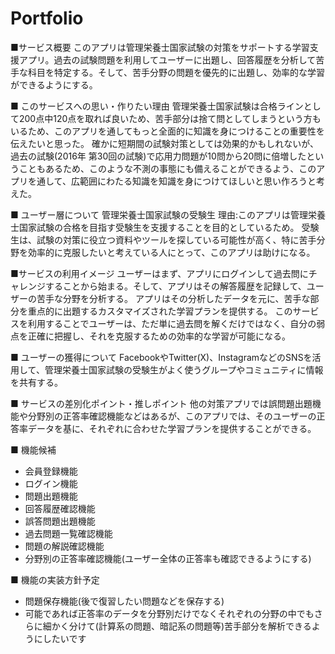 # Portfolio

■サービス概要
このアプリは管理栄養士国家試験の対策をサポートする学習支援アプリ。過去の試験問題を利用してユーザーに出題し、回答履歴を分析して苦手な科目を特定する。そして、苦手分野の問題を優先的に出題し、効率的な学習ができるようにする。

■ このサービスへの思い・作りたい理由
管理栄養士国家試験は合格ラインとして200点中120点を取れば良いため、苦手部分は捨て問としてしまうという方もいるため、このアプリを通してもっと全面的に知識を身につけることの重要性を伝えたいと思った。
確かに短期間の試験対策としては効果的かもしれないが、過去の試験(2016年 第30回の試験)で応用力問題が10問から20問に倍増したということもあるため、このような不測の事態にも備えることができるよう、このアプリを通して、広範囲にわたる知識を知識を身につけてほしいと思い作ろうと考えた。

■ ユーザー層について
管理栄養士国家試験の受験生
理由:このアプリは管理栄養士国家試験の合格を目指す受験生を支援することを目的としているため。
受験生は、試験の対策に役立つ資料やツールを探している可能性が高く、特に苦手分野を効率的に克服したいと考えている人にとって、このアプリは助けになる。

■サービスの利用イメージ
ユーザーはまず、アプリにログインして過去問にチャレンジすることから始まる。そして、アプリはその解答履歴を記録して、ユーザーの苦手な分野を分析する。
アプリはその分析したデータを元に、苦手な部分を重点的に出題するカスタマイズされた学習プランを提供する。
このサービスを利用することでユーザーは、ただ単に過去問を解くだけではなく、自分の弱点を正確に把握し、それを克服するための効率的な学習が可能になる。

■ ユーザーの獲得について
FacebookやTwitter(X)、InstagramなどのSNSを活用して、管理栄養士国家試験の受験生がよく使うグループやコミュニティに情報を共有する。

■ サービスの差別化ポイント・推しポイント
他の対策アプリでは誤問題出題機能や分野別の正答率確認機能などはあるが、このアプリでは、そのユーザーの正答率データを基に、それぞれに合わせた学習プランを提供することができる。

■ 機能候補
- 会員登録機能
- ログイン機能
- 問題出題機能
- 回答履歴確認機能
- 誤答問題出題機能
- 過去問題一覧確認機能
- 問題の解説確認機能
- 分野別の正答率確認機能(ユーザー全体の正答率も確認できるようにする)

■ 機能の実装方針予定
- 問題保存機能(後で復習したい問題などを保存する)
- 可能であれば正答率のデータを分野別だけでなくそれぞれの分野の中でもさらに細かく分けて(計算系の問題、暗記系の問題等)苦手部分を解析できるようにしたいです